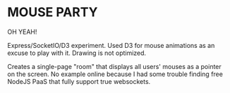 MOUSE PARTY
======

OH YEAH!

Express/SocketIO/D3 experiment. Used D3 for mouse animations as an excuse to play with it. Drawing is not optimized.

Creates a single-page "room" that displays all users' mouses as a pointer on the screen. No example online because 
I had some trouble finding free NodeJS PaaS that fully support true websockets.
